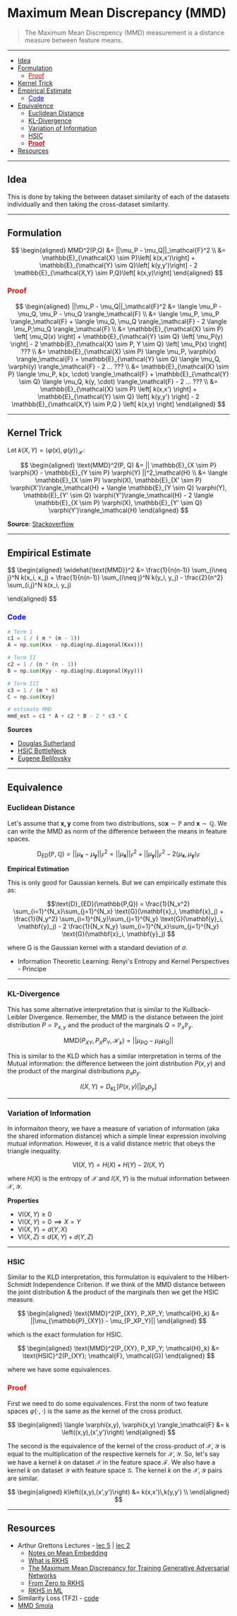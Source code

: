 # Maximum Mean Discrepancy (MMD)

> The Maximum Mean Discrepency (MMD) measurement is a distance measure between feature means.

---

- [Idea](#idea)
- [Formulation](#formulation)
  - [<font color="red">Proof</font>](#font-color%22red%22prooffont)
- [Kernel Trick](#kernel-trick)
- [Empirical Estimate](#empirical-estimate)
  - [<font color="blue">Code</font>](#font-color%22blue%22codefont)
- [Equivalence](#equivalence)
  - [Euclidean Distance](#euclidean-distance)
  - [KL-Divergence](#kl-divergence)
  - [Variation of Information](#variation-of-information)
  - [HSIC](#hsic)
  - [**<summary><font color="red">Proof</font></summary>**](#summaryfont-color%22red%22prooffontsummary)
- [Resources](#resources)

---

## Idea

This is done by taking the between dataset similarity of each of the datasets individually and then taking the cross-dataset similarity.

---

## Formulation

$$
\begin{aligned}
MMD^2(P,Q) 
&= ||\mu_P - \mu_Q||_\mathcal{F}^2 \\
&= \mathbb{E}_{\mathcal{X} \sim P}\left[ k(x,x')\right] +
\mathbb{E}_{\mathcal{Y} \sim Q}\left[ k(y,y')\right] -
2 \mathbb{E}_{\mathcal{X,Y} \sim P,Q}\left[ k(x,y)\right]
\end{aligned}
$$

### <font color="red">Proof</font>

$$
\begin{aligned}
||\mu_P - \mu_Q||_\mathcal{F}^2 
&= 
\langle \mu_P - \mu_Q, \mu_P - \mu_Q \rangle_\mathcal{F} \\
&= 
\langle \mu_P, \mu_P \rangle_\mathcal{F} +
\langle \mu_Q, \mu_Q \rangle_\mathcal{F} -
2 \langle \mu_P,\mu_Q \rangle_\mathcal{F} \\
&= 
\mathbb{E}_{\mathcal{X} \sim P} \left[ \mu_Q(x) \right] +
\mathbb{E}_{\mathcal{Y} \sim Q} \left[ \mu_P(y) \right] -
2 \mathbb{E}_{\mathcal{X} \sim P, Y \sim Q} \left[ \mu_P(x) \right] ??? \\
&= 
\mathbb{E}_{\mathcal{X} \sim P} \langle \mu_P, \varphi(x) \rangle_\mathcal{F} +
\mathbb{E}_{\mathcal{Y} \sim Q} \langle \mu_Q, \varphi(y) \rangle_\mathcal{F} -
2 ... ??? \\
&= 
\mathbb{E}_{\mathcal{X} \sim P} \langle \mu_P, k(x, \cdot) \rangle_\mathcal{F} +
\mathbb{E}_{\mathcal{Y} \sim Q} \langle \mu_Q, k(y, \cdot) \rangle_\mathcal{F} -
2 ... ??? \\
&= 
\mathbb{E}_{\mathcal{X} \sim P} \left[ k(x,x') \right] +
\mathbb{E}_{\mathcal{Y} \sim Q} \left[ k(y,y') \right] -
2 \mathbb{E}_{\mathcal{X,Y} \sim P,Q } \left[ k(x,y) \right]
\end{aligned}
$$



---

## Kernel Trick

Let $k(X,Y) = \langle \varphi(x), \varphi(y) \rangle_\mathcal{H}$:

$$
\begin{aligned}
\text{MMD}^2(P, Q) 
&=
|| \mathbb{E}_{X \sim P} \varphi(X) - \mathbb{E}_{Y \sim P} \varphi(Y) ||^2_\mathcal{H} \\
&=
\langle \mathbb{E}_{X \sim P} \varphi(X), \mathbb{E}_{X' \sim P} \varphi(X')\rangle_\mathcal{H} +
\langle \mathbb{E}_{Y \sim Q} \varphi(Y), \mathbb{E}_{Y' \sim Q} \varphi(Y')\rangle_\mathcal{H} -
2 \langle \mathbb{E}_{X \sim P} \varphi(X), \mathbb{E}_{Y' \sim Q} \varphi(Y')\rangle_\mathcal{H}
\end{aligned}
$$

**Source**: [Stackoverflow](https://stats.stackexchange.com/questions/276497/maximum-mean-discrepancy-distance-distribution)

---

## Empirical Estimate

$$
\begin{aligned}
\widehat{\text{MMD}}^2 &= 
\frac{1}{n(n-1)} \sum_{i\neq j}^N k(x_i, x_j) + 
\frac{1}{n(n-1)} \sum_{i\neq j}^N k(y_i, y_j) -
\frac{2}{n^2} \sum_{i,j}^N k(x_i, y_j)

\end{aligned}
$$

### <font color="blue">Code</font>

```python
# Term 1
c1 = 1 / ( m * (m - 1))
A = np.sum(Kxx - np.diag(np.diagonal(Kxx)))

# Term II
c2 = 1 / (n * (n - 1))
B = np.sum(Kyy - np.diag(np.diagonal(Kyy)))

# Term III
c3 = 1 / (m * n)
C = np.sum(Kxy)

# estimate MMD
mmd_est = c1 * A + c2 * B - 2 * c3 * C
```

**Sources**

* [Douglas Sutherland](https://github.com/dougalsutherland/opt-mmd/blob/master/two_sample/mmd.py)
* [HSIC BottleNeck](https://github.com/choasma/HSIC-bottleneck/blob/master/source/hsicbt/math/hsic.py)
* [Eugene Belilovsky](https://github.com/eugenium/MMD/blob/master/mmd.py)

---

## Equivalence

### Euclidean Distance

Let's assume that $\mathbf{x,y}$ come from two distributions, so$\mathbf{x} \sim \mathbb{P}$ and $\mathbf{x} \sim \mathbb{Q}$. We can write the MMD as norm of the difference between the means in feature spaces.

$$
\text{D}_{ED}(\mathbb{P,Q}) 
= ||\mu_\mathbf{x} - \mu_\mathbf{y}||^2_F
= ||\mu_\mathbf{x}||^2_F + ||\mu_\mathbf{y}||^2_F -
2 \langle \mu_\mathbf{x}, \mu_\mathbf{y}\rangle_F
$$



**Empirical Estimation**

This is only good for Gaussian kernels. But we can empirically estimate this as:

$$\text{D}_{ED}(\mathbb{P,Q}) 
= \frac{1}{N_x^2} 
\sum_{i=1}^{N_x}\sum_{j=1}^{N_x} 
\text{G}(\mathbf{x}_i, \mathbf{x}_j) +
\frac{1}{N_y^2}
\sum_{i=1}^{N_y}\sum_{j=1}^{N_y}
\text{G}(\mathbf{y}_i, \mathbf{y}_j) -
2 \frac{1}{N_x N_y}
\sum_{i=1}^{N_x}\sum_{j=1}^{N_y}
\text{G}(\mathbf{x}_i, \mathbf{y}_j)
$$

where G is the Gaussian kernel with a standard deviation of $\sigma$. 

* Information Theoretic Learning: Renyi's Entropy and Kernel Perspectives - Principe

---

### KL-Divergence

This has some alternative interpretation that is similar to the Kullback-Leibler Divergence. Remember, the MMD is the distance between the joint distribution $P=\mathbb{P}_{x,y}$ and the product of the marginals $Q=\mathbb{P}_x\mathbb{P}_y$. 

$$\text{MMD}(P_{XY},P_X P_Y, \mathcal{H}_k) = || \mu_{PQ} - \mu_{P}\mu_{Q}||$$

This is similar to the KLD which has a similar interpretation in terms of the Mutual information: the difference between the joint distribution $P(x,y)$ and the product of the marginal distributions $p_x p_y$.

$$I(X,Y) = D_{KL} \left[ P(x,y) || p_x p_y \right]$$

---

### Variation of Information

In informaiton theory, we have a measure of variation of information (aka the shared information distance) which a simple linear expression involving mutual information. However, it is a valid distance metric that obeys the triangle inequality.

$$\text{VI}(X,Y) = H(X) + H(Y) - 2 I (X,Y)$$

where $H(X)$ is the entropy of $\mathcal{X}$ and $I(X,Y)$ is the mutual information between $\mathcal{X,Y}$.

**Properties**

* $\text{VI}(X,Y) \geq 0$
* $\text{VI}(X,Y) = 0 \implies X=Y$
* $\text{VI}(X,Y) = d(Y,X)$
* $\text{VI}(X,Z) \leq d(X,Y) + d(Y,Z)$

---

### HSIC

Similar to the KLD interpretation, this formulation is equivalent to the Hilbert-Schmidt Independence Criterion. If we think of the MMD distance between the joint distribution & the product of the marginals then we get the HSIC measure.


$$
\begin{aligned}
 \text{MMD}^2(P_{XY}, P_XP_Y; \mathcal{H}_k) &= ||\mu_{\mathbb{P}_{XY}} - \mu_{P_XP_Y}||
 \end{aligned}
$$


which is the exact formulation for HSIC.

$$
\begin{aligned}
 \text{MMD}^2(P_{XY}, P_XP_Y; \mathcal{H}_k) &=  \text{HSIC}^2(P_{XY}; \mathcal{F}, \mathcal{G})
\end{aligned}
$$

where we have some equivalences.




### **<summary><font color="red">Proof</font></summary>**

First we need to do some equivalences. First the norm of two feature spaces $\varphi(\cdot, \cdot)$ is the same as the kernel of the cross product.

$$
\begin{aligned}
\langle \varphi(x,y), \varphi(x,y) \rangle_\mathcal{F} &= k \left((x,y),(x',y')\right)
\end{aligned}
$$

The second is the equivalence of the kernel of the cross-product of $\mathcal{X,Y}$ is equal to the multiplication of the respective kernels for $\mathcal{X,Y}$. So, let's say we have a kernel $k$ on dataset $\mathcal{X}$ in the feature space $\mathcal{F}$. We also have a kernel $k$ on dataset $\mathcal{Y}$ with feature space $\mathcal{G}$. The kernel $k$ on the $\mathcal{X,Y}$ pairs are similar.

$$
\begin{aligned}
k\left((x,y),(x',y')\right) &= k(x,x')\,k(y,y') \\
\end{aligned}
$$




---

## Resources

* Arthur Grettons Lectures - [lec 5](http://www.gatsby.ucl.ac.uk/~gretton/coursefiles/lecture5_distribEmbed_1.pdf) | [lec 2]()
  * [Notes on Mean Embedding](http://www.gatsby.ucl.ac.uk/~gretton/coursefiles/lecture5_covarianceOperator.pdf)
  * [What is RKHS](http://www.stats.ox.ac.uk/~sejdinov/teaching/atml14/Theory_2014.pdf)
  * [The Maximum Mean Discrepancy for Training Generative Adversarial Networks](http://members.cbio.mines-paristech.fr/~jvert/svn/kernelcourse/course/2019mva/gretton.pdf)
  * [From Zero to RKHS](http://users.umiacs.umd.edu/~hal/docs/daume04rkhs.pdf)
  * [RKHS in ML](http://users.umiacs.umd.edu/~hal/docs/daume04rkhs.pdf)
* Similarity Loss (TF2) - [code](https://github.com/tensorflow/models/blob/master/research/domain_adaptation/domain_separation/losses.py#L40)
* [MMD Smola](http://alex.smola.org/teaching/iconip2006/iconip_3.pdf)